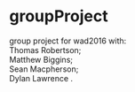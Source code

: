 # groupProject

group project for wad2016 with:  <br />
Thomas Robertson; <br />
Matthew Biggins; <br />
Sean Macpherson; <br />
Dylan Lawrence
.
